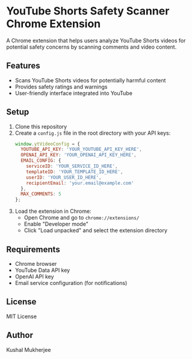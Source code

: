 # YouTube Shorts Safety Scanner Chrome Extension

A Chrome extension that helps users analyze YouTube Shorts videos for potential safety concerns by scanning comments and video content.

## Features

- Scans YouTube Shorts videos for potentially harmful content
- Provides safety ratings and warnings
- User-friendly interface integrated into YouTube

## Setup

1. Clone this repository
2. Create a `config.js` file in the root directory with your API keys:
   ```javascript
   window.ytVideoConfig = {
     YOUTUBE_API_KEY: 'YOUR_YOUTUBE_API_KEY_HERE',
     OPENAI_API_KEY: 'YOUR_OPENAI_API_KEY_HERE',
     EMAIL_CONFIG: {
       serviceID: 'YOUR_SERVICE_ID_HERE',
       templateID: 'YOUR_TEMPLATE_ID_HERE',
       userID: 'YOUR_USER_ID_HERE',
       recipientEmail: 'your.email@example.com'
     },
     MAX_COMMENTS: 5
   };
   ```
3. Load the extension in Chrome:
   - Open Chrome and go to `chrome://extensions/`
   - Enable "Developer mode"
   - Click "Load unpacked" and select the extension directory

## Requirements

- Chrome browser
- YouTube Data API key
- OpenAI API key
- Email service configuration (for notifications)

## License

MIT License

## Author

Kushal Mukherjee 
